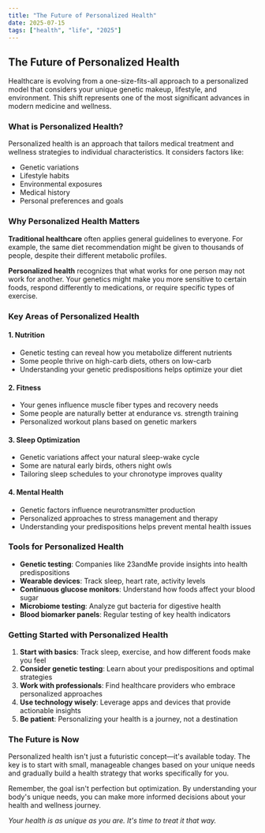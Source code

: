 ```yaml
---
title: "The Future of Personalized Health"
date: 2025-07-15
tags: ["health", "life", "2025"]
---
```


## The Future of Personalized Health

Healthcare is evolving from a one-size-fits-all approach to a personalized model that considers your unique genetic makeup, lifestyle, and environment. This shift represents one of the most significant advances in modern medicine and wellness.

### What is Personalized Health?

Personalized health is an approach that tailors medical treatment and wellness strategies to individual characteristics. It considers factors like:
- Genetic variations
- Lifestyle habits
- Environmental exposures
- Medical history
- Personal preferences and goals

### Why Personalized Health Matters

**Traditional healthcare** often applies general guidelines to everyone. For example, the same diet recommendation might be given to thousands of people, despite their different metabolic profiles.

**Personalized health** recognizes that what works for one person may not work for another. Your genetics might make you more sensitive to certain foods, respond differently to medications, or require specific types of exercise.

### Key Areas of Personalized Health

#### 1. Nutrition
- Genetic testing can reveal how you metabolize different nutrients
- Some people thrive on high-carb diets, others on low-carb
- Understanding your genetic predispositions helps optimize your diet

#### 2. Fitness
- Your genes influence muscle fiber types and recovery needs
- Some people are naturally better at endurance vs. strength training
- Personalized workout plans based on genetic markers

#### 3. Sleep Optimization
- Genetic variations affect your natural sleep-wake cycle
- Some are natural early birds, others night owls
- Tailoring sleep schedules to your chronotype improves quality

#### 4. Mental Health
- Genetic factors influence neurotransmitter production
- Personalized approaches to stress management and therapy
- Understanding your predispositions helps prevent mental health issues

### Tools for Personalized Health

- **Genetic testing**: Companies like 23andMe provide insights into health predispositions
- **Wearable devices**: Track sleep, heart rate, activity levels
- **Continuous glucose monitors**: Understand how foods affect your blood sugar
- **Microbiome testing**: Analyze gut bacteria for digestive health
- **Blood biomarker panels**: Regular testing of key health indicators

### Getting Started with Personalized Health

1. **Start with basics**: Track sleep, exercise, and how different foods make you feel
2. **Consider genetic testing**: Learn about your predispositions and optimal strategies
3. **Work with professionals**: Find healthcare providers who embrace personalized approaches
4. **Use technology wisely**: Leverage apps and devices that provide actionable insights
5. **Be patient**: Personalizing your health is a journey, not a destination

### The Future is Now

Personalized health isn't just a futuristic concept—it's available today. The key is to start with small, manageable changes based on your unique needs and gradually build a health strategy that works specifically for you.

Remember, the goal isn't perfection but optimization. By understanding your body's unique needs, you can make more informed decisions about your health and wellness journey.

*Your health is as unique as you are. It's time to treat it that way.* 